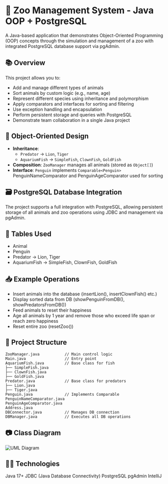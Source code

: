 
# 🦁 Zoo Management System - Java OOP + PostgreSQL

A Java-based application that demonstrates Object-Oriented Programming (OOP) concepts through the simulation and management of a zoo with integrated PostgreSQL database support via pgAdmin.

## 📚 Overview

This project allows you to:
- Add and manage different types of animals
- Sort animals by custom logic (e.g., name, age)
- Represent different species using inheritance and polymorphism
- Apply comparators and interfaces for sorting and filtering
- Use exception handling and encapsulation
- Perform persistent storage and queries with PostgreSQL
- Demonstrate team collaboration in a single Java project

## 🧠 Object-Oriented Design

- **Inheritance**:
  - `Predator` → `Lion`, `Tiger`
  - `AquariumFish` → `SimpleFish`, `ClownFish`, `GoldFish`
- **Composition**: `ZooManager` manages all animals (stored as `Object[]`)
- **Interface**: `Penguin` implements `Comparable<Penguin>`
                  PenguinNameComparator and PenguinAgeComparator used for sorting


## 🗃️ PostgreSQL Database Integration

The project supports a full integration with PostgreSQL, allowing persistent storage of all animals and zoo operations using JDBC and management via pgAdmin.

## 🧱 Tables Used

- Animal
- Penguin
- Predator → Lion, Tiger
- AquariumFish → SimpleFish, ClownFish, GoldFish

## 📥 Example Operations

- Insert animals into the database (insertLion(), insertClownFish() etc.)
- Display sorted data from DB (showPenguinFromDB(), showPredatorsFromDB())
- Feed animals to reset their happiness
- Age all animals by 1 year and remove those who exceed life span or reach zero happiness
- Reset entire zoo (resetZoo())

## 🧱 Project Structure

```
ZooManager.java           // Main control logic
Main.java                 // Entry point
AquariumFish.java         // Base class for fish
├── SimpleFish.java
├── ClownFish.java
├── GoldFish.java
Predator.java             // Base class for predators
├── Lion.java
├── Tiger.java
Penguin.java              // Implements Comparable
PenguinNameComparator.java
PenguinAgeComparator.java
Address.java
DBConnector.java          // Manages DB connection
DBManager.java            // Executes all DB operations
```

## 📷 Class Diagram

![UML Diagram](class_diagram_zoo.png)

## 👨‍💻 Technologies

Java 17+
JDBC (Java Database Connectivity)
PostgreSQL
pgAdmin
IntelliJ

